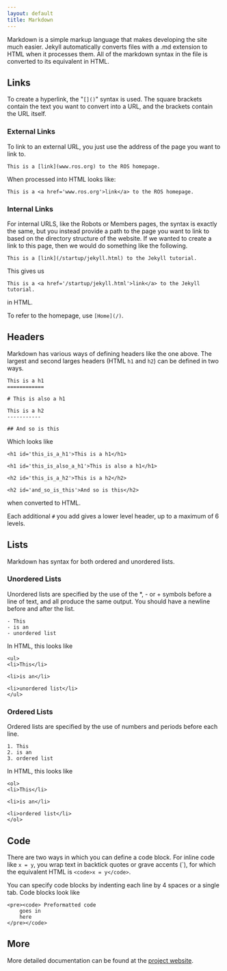 ```yaml
---
layout: default
title: Markdown
---
```

Markdown is a simple markup language that makes developing the site much
easier. Jekyll automatically converts files with a .md extension to HTML when it
processes them. All of the markdown syntax in the file is converted to its
equivalent in HTML.

## Links

To create a hyperlink, the "`[]()`" syntax is used. The square brackets contain
the text you want to convert into a URL, and the brackets contain the URL
itself.

### External Links
To link to an external URL, you just use the address of the page you want to
link to.

`This is a [link](www.ros.org) to the ROS homepage.`

When processed into HTML looks like:

`This is a <a href='www.ros.org'>link</a> to the ROS homepage.`

### Internal Links
For internal URLS, like the Robots or Members pages, the syntax is exactly the
same, but you instead provide a path to the page you want to link to based on
the directory structure of the website. If we wanted to create a link to this
page, then we would do something like the following.

`This is a [link](/startup/jekyll.html) to the Jekyll tutorial.`

This gives us 

`This is a <a href='/startup/jekyll.html'>link</a> to the Jekyll tutorial.`

in HTML.

To refer to the homepage, use `[Home](/)`.

## Headers

Markdown has various ways of defining headers like the one above. The largest
and second larges headers (HTML `h1` and `h2`) can be defined in two ways.


	This is a h1
	============

	# This is also a h1

	This is a h2
	-----------

	## And so is this

Which looks like

	<h1 id='this_is_a_h1'>This is a h1</h1>

	<h1 id='this_is_also_a_h1'>This is also a h1</h1>

	<h2 id='this_is_a_h2'>This is a h2</h2>

	<h2 id='and_so_is_this'>And so is this</h2>

when converted to HTML.

Each additional `#` you add gives a lower level header, up to a maximum of 6
levels. 

## Lists

Markdown has syntax for both ordered and unordered lists.

### Unordered Lists

Unordered lists are specified by the use of the \*, \- or \+ symbols before a line of
text, and all produce the same output. You should have a newline before and
after the list.

	- This
	- is an
	- unordered list

In HTML, this looks like

	<ul>
	<li>This</li>

	<li>is an</li>

	<li>unordered list</li>
	</ul>

### Ordered Lists

Ordered lists are specified by the use of numbers and periods before each line.

	1. This
	2. is an
	3. ordered list

In HTML, this looks like

	<ol>
	<li>This</li>

	<li>is an</li>

	<li>ordered list</li>
	</ol>

## Code

There are two ways in which you can define a code block. For inline code like
`x = y`, you wrap text in backtick quotes or grave accents (\`), for which the equivalent HTML is `<code>x = y</code>`.

You can specify code blocks by indenting each line by 4 spaces or a single tab. Code blocks look like

	<pre><code> Preformatted code
		goes in
		here
	</pre></code>

## More

More detailed documentation can be found at the
[project website](http://daringfireball.net/projects/markdown/).
